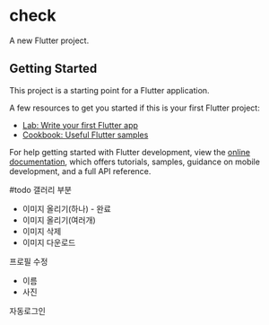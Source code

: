 # check

A new Flutter project.

## Getting Started

This project is a starting point for a Flutter application.

A few resources to get you started if this is your first Flutter project:

- [Lab: Write your first Flutter app](https://docs.flutter.dev/get-started/codelab)
- [Cookbook: Useful Flutter samples](https://docs.flutter.dev/cookbook)

For help getting started with Flutter development, view the
[online documentation](https://docs.flutter.dev/), which offers tutorials,
samples, guidance on mobile development, and a full API reference.

#todo
갤러리 부분

- 이미지 올리기(하나) - 완료
- 이미지 올리기(여러개)
- 이미지 삭제
- 이미지 다운로드

프로필 수정

- 이름
- 사진

자동로그인
